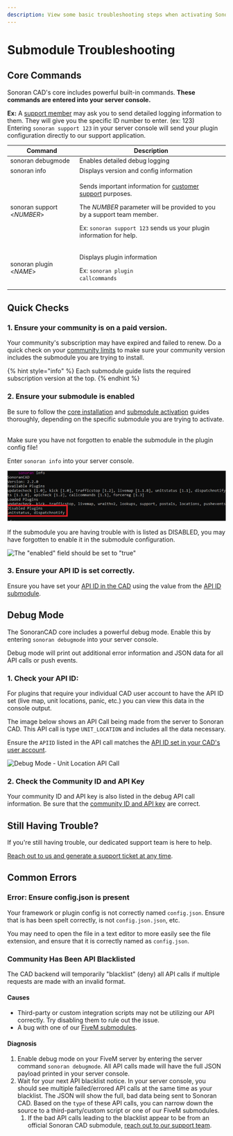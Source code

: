 ```yaml
---
description: View some basic troubleshooting steps when activating Sonoran CAD submodules.
---
```


# Submodule Troubleshooting

## Core Commands

Sonoran CAD's core includes powerful built-in commands. **These commands are entered into your server console.**

**Ex:** A [support member](https://support.sonoransoftware.com) may ask you to send detailed logging information to them. They will give you the specific ID number to enter. (ex: 123)\
Entering `sonoran support 123` in your server console will send your plugin configuration directly to our support application.

| Command                    | Description                                                                                                                                                                                                                                                                                            |
| -------------------------- | ------------------------------------------------------------------------------------------------------------------------------------------------------------------------------------------------------------------------------------------------------------------------------------------------------ |
| sonoran debugmode          | Enables detailed debug logging                                                                                                                                                                                                                                                                         |
| sonoran info               | Displays version and config information                                                                                                                                                                                                                                                                |
| sonoran support <_NUMBER_> | <p>Sends important information for <a href="https://support.sonoransoftware.com">customer support</a> purposes.</p><p>The <em>NUMBER</em> parameter will be provided to you by a support team member.</p><p></p><p>Ex: <code>sonoran support 123</code> sends us your plugin information for help.</p> |
| sonoran plugin <_NAME_>    | <p>Displays plugin information</p><p></p><p>Ex: <code>sonoran plugin callcommands</code></p>                                                                                                                                                                                                           |

## Quick Checks

### 1. Ensure your community is on a paid version.

Your community's subscription may have expired and failed to renew. Do a quick check on your [community limits](../../../../tutorials/getting-started/view-your-limits.md) to make sure your community version includes the submodule you are trying to install.

{% hint style="info" %}
Each submodule guide lists the required subscription version at the top.
{% endhint %}

### 2. Ensure your submodule is enabled

Be sure to follow the [core installation](../) and [submodule activation](./) guides thoroughly, depending on the specific submodule you are trying to activate.

\
Make sure you have not forgotten to enable the submodule in the plugin config file!

Enter `sonoran info` into your server console.

![Sonoran Info - Disabled Plugins](<../../../../.gitbook/assets/image (382).png>)

If the submodule you are having trouble with is listed as DISABLED, you may have forgotten to enable it in the submodule configuration.

![The "enabled" field should be set to "true"](../../../../.gitbook/assets/enable_config.png)

### 3. Ensure your API ID is set correctly.

Ensure you have set your [API ID in the CAD](../../../../api-integration/getting-started/setting-your-api-id.md) using the value from the [API ID submodule](../available-plugins/api-id-checker.md).

## Debug Mode

The SonoranCAD core includes a powerful debug mode. Enable this by entering `sonoran debugmode` into your server console.

Debug mode will print out additional error information and JSON data for all API calls or push events.

### 1. Check your API ID:

For plugins that require your individual CAD user account to have the API ID set (live map, unit locations, panic, etc.) you can view this data in the console output.

The image below shows an API Call being made from the server to Sonoran CAD. This API call is type `UNIT_LOCATION` and includes all the data necessary.

Ensure the `APIID` listed in the API call matches the [API ID set in your CAD's user account](../../../../api-integration/getting-started/setting-your-api-id.md).

![Debug Mode - Unit Location API Call](../../../../.gitbook/assets/debug_console.png)

### 2. Check the Community ID and API Key

Your community ID and API key is also listed in the debug API call information. Be sure that the [community ID and API key](../../../../api-integration/getting-started/retrieving-your-credentials.md) are correct.

## Still Having Trouble?

If you're still having trouble, our dedicated support team is here to help.

[Reach out to us and generate a support ticket at any time](https://support.sonoransoftware.com).

## Common Errors

### Error: Ensure config.json is present

Your framework or plugin config is not correctly named `config.json`. Ensure that is has been spelt correctly, is not `config.json.json`, etc.

You may need to open the file in a text editor to more easily see the file extension, and ensure that it is correctly named as `config.json`.

### Community Has Been API Blacklisted

The CAD backend will temporarily "blacklist" (deny) all API calls if multiple requests are made with an invalid format.

#### Causes

* Third-party or custom integration scripts may not be utilizing our API correctly. Try disabling them to rule out the issue.
* A bug with one of our [FiveM submodules](../available-plugins/).

#### Diagnosis

1. Enable debug mode on your FiveM server by entering the server command `sonoran debugmode`. All API calls made will have the full JSON payload printed in your server console.
2. Wait for your next API blacklist notice. In your server console, you should see multiple failed/errored API calls at the same time as your blacklist. The JSON will show the full, bad data being sent to Sonoran CAD. Based on the `type` of these API calls, you can narrow down the source to a third-party/custom script or one of our FiveM submodules.
   1. If the bad API calls leading to the blacklist appear to be from an official Sonoran CAD submodule, [reach out to our support team](https://support.sonoransoftware.com/).
